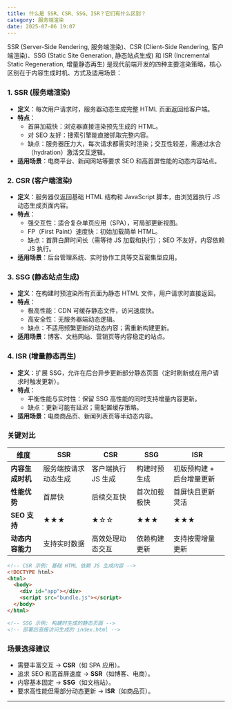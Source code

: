 ```yaml
---
title: 什么是 SSR、CSR、SSG、ISR？它们有什么区别？
category: 服务端渲染
date: 2025-07-06 19:07
---
```

SSR (Server-Side Rendering, 服务端渲染)、CSR (Client-Side Rendering, 客户端渲染)、SSG (Static Site Generation, 静态站点生成) 和 ISR (Incremental Static Regeneration, 增量静态再生) 是现代前端开发的四种主要渲染策略，核心区别在于内容生成时机、方式及适用场景：

### 1. SSR (服务端渲染)
- **定义**：每次用户请求时，服务器动态生成完整 HTML 页面返回给客户端。
- **特点**：
  - 首屏加载快：浏览器直接渲染预先生成的 HTML。
  - 对 SEO 友好：搜索引擎能直接抓取完整内容。
  - 缺点：服务器压力大，每次请求都需实时渲染；交互性较差，需通过水合（hydration）激活交互逻辑。
- **适用场景**：电商平台、新闻网站等要求 SEO 和高首屏性能的动态内容站点。

### 2. CSR (客户端渲染)
- **定义**：服务器仅返回基础 HTML 结构和 JavaScript 脚本，由浏览器执行 JS 动态生成页面内容。
- **特点**：
  - 强交互性：适合复杂单页应用（SPA），可局部更新视图。
  - FP（First Paint）速度快：初始加载简单 HTML。
  - 缺点：首屏白屏时间长（需等待 JS 加载和执行）；SEO 不友好，内容依赖 JS 执行。
- **适用场景**：后台管理系统、实时协作工具等交互密集型应用。

### 3. SSG (静态站点生成)
- **定义**：在构建时预渲染所有页面为静态 HTML 文件，用户请求时直接返回。
- **特点**：
  - 极高性能：CDN 可缓存静态文件，访问速度快。
  - 高安全性：无服务器端动态逻辑。
  - 缺点：不适用频繁更新的动态内容；需重新构建更新。
- **适用场景**：博客、文档网站、营销页等内容稳定的站点。

### 4. ISR (增量静态再生)
- **定义**：扩展 SSG，允许在后台异步更新部分静态页面（定时刷新或在用户请求时触发更新）。
- **特点**：
  - 平衡性能与实时性：保留 SSG 高性能的同时支持增量内容更新。
  - 缺点：更新可能有延迟；需配置缓存策略。
- **适用场景**：电商商品页、新闻列表页等半动态内容。

### 关键对比
| **维度**         | **SSR**               | **CSR**                | **SSG**               | **ISR**                 |
|------------------|------------------------|------------------------|------------------------|-------------------------|
| **内容生成时机** | 服务端按请求动态生成    | 客户端执行 JS 生成      | 构建时预生成            | 初版预构建 + 后台增量更新 |
| **性能优势**     | 首屏快                | 后续交互快             | 首次加载极快            | 首屏快且更新灵活        |
| **SEO 支持**     | ★★★              | ★☆☆              | ★★★             | ★★★               |
| **动态内容能力** | 支持实时数据          | 高效处理动态交互       | 依赖构建更新            | 支持按需增量更新        |

```html
<!-- CSR 示例: 基础 HTML 依赖 JS 生成内容 -->
<!DOCTYPE html>
<html>
  <body>
    <div id="app"></div>
    <script src="bundle.js"></script> 
  </body>
</html>

<!-- SSG 示例: 构建时生成的静态页面 -->
<!-- 部署后直接访问生成的 index.html -->
```

### 场景选择建议
- 需要丰富交互 → **CSR**（如 SPA 应用）。
- 追求 SEO 和高首屏速度 → **SSR**（如博客、电商）。
- 内容基本固定 → **SSG**（如文档站）。
- 要求高性能但需部分动态更新 → **ISR**（如商品页）。

---
